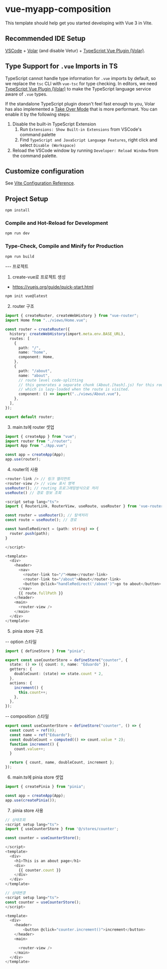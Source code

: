 # vue-myapp-composition

This template should help get you started developing with Vue 3 in Vite.

## Recommended IDE Setup

[VSCode](https://code.visualstudio.com/) + [Volar](https://marketplace.visualstudio.com/items?itemName=Vue.volar) (and disable Vetur) + [TypeScript Vue Plugin (Volar)](https://marketplace.visualstudio.com/items?itemName=Vue.vscode-typescript-vue-plugin).

## Type Support for `.vue` Imports in TS

TypeScript cannot handle type information for `.vue` imports by default, so we replace the `tsc` CLI with `vue-tsc` for type checking. In editors, we need [TypeScript Vue Plugin (Volar)](https://marketplace.visualstudio.com/items?itemName=Vue.vscode-typescript-vue-plugin) to make the TypeScript language service aware of `.vue` types.

If the standalone TypeScript plugin doesn't feel fast enough to you, Volar has also implemented a [Take Over Mode](https://github.com/johnsoncodehk/volar/discussions/471#discussioncomment-1361669) that is more performant. You can enable it by the following steps:

1. Disable the built-in TypeScript Extension
   1. Run `Extensions: Show Built-in Extensions` from VSCode's command palette
   2. Find `TypeScript and JavaScript Language Features`, right click and select `Disable (Workspace)`
2. Reload the VSCode window by running `Developer: Reload Window` from the command palette.

## Customize configuration

See [Vite Configuration Reference](https://vitejs.dev/config/).

## Project Setup

```sh
npm install
```

### Compile and Hot-Reload for Development

```sh
npm run dev
```

### Type-Check, Compile and Minify for Production

```sh
npm run build
```

--- 프로젝트

1. create-vue로 프로젝트 생성

- https://vuejs.org/guide/quick-start.html

```sh
npm init vue@latest
```

2. router 구조

```ts
import { createRouter, createWebHistory } from "vue-router";
import Home from "../views/Home.vue";

const router = createRouter({
  history: createWebHistory(import.meta.env.BASE_URL),
  routes: [
    {
      path: "/",
      name: "home",
      component: Home,
    },
    {
      path: "/about",
      name: "about",
      // route level code-splitting
      // this generates a separate chunk (About.[hash].js) for this route
      // which is lazy-loaded when the route is visited.
      component: () => import("../views/About.vue"),
    },
  ],
});

export default router;
```

3. main.ts에 router 셋업

```ts
import { createApp } from "vue";
import router from "./router";
import App from "./App.vue";

const app = createApp(App);
app.use(router);
```

4. router의 사용

```ts
<router-link /> // 링크 엘리먼트
<router-view /> // view 표시 영역
useRouter(); // routing 프로그래밍방식으로 처리
useRoute() // 경로 정보 조회
```

```ts
<script setup lang="ts">
import { RouterLink, RouterView, useRoute, useRouter } from 'vue-router'

const router = useRouter(); // 탐색처리
const route = useRoute(); // 경로

const handleRedirect = (path: string) => {
  router.push(path);
}

</script>

<template>
  <div>
    <header>
      <nav>
        <router-link to="/">Home</router-link>
        <router-link to="/about">About</router-link>
        <button @click="handleRedirect('/about')">go to about</button>
      </nav>
      {{ route.fullPath }}
    </header>
    <main>
      <router-view />
    </main>
  </div>
</template>

```

5. pinia store 구조

-- option 스타일

```ts
import { defineStore } from "pinia";

export const useCounterStore = defineStore("counter", {
  state: () => ({ count: 0, name: "Eduardo" }),
  getters: {
    doubleCount: (state) => state.count * 2,
  },
  actions: {
    increment() {
      this.count++;
    },
  },
});
```

-- composition 스타일

```ts
export const useCounterStore = defineStore("counter", () => {
  const count = ref(0);
  const name = ref("Eduardo");
  const doubleCount = computed(() => count.value * 2);
  function increment() {
    count.value++;
  }

  return { count, name, doubleCount, increment };
});
```

6. main.ts에 pinia store 셋업

```ts
import { createPinia } from "pinia";

const app = createApp(App);
app.use(createPinia());
```

7. pinia store 사용

```ts
// 상태조회
<script setup lang="ts">
import { useCounterStore } from '@/stores/counter';

const counter = useCounterStore();

</script>
<template>
  <div>
    <h1>This is an about page</h1>
    <div>
      {{ counter.count }}
    </div>
  </div>
</template>
```

```ts
// 상태변경
<script setup lang="ts">
const counter = useCounterStore();
</script>

<template>
  <div>
    <header>
        <button @click="counter.increment()">increment</button>
    </header>
    <main>

      <router-view />
    </main>
  </div>
</template>
```

